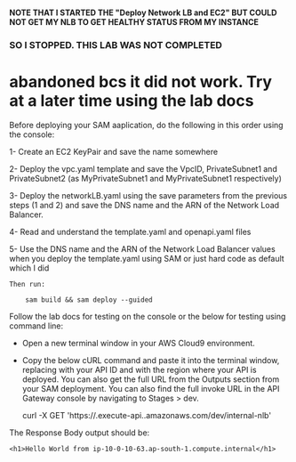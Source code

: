 #### NOTE THAT I STARTED THE "Deploy Network LB and EC2" BUT COULD NOT GET MY NLB TO GET HEALTHY STATUS FROM MY INSTANCE

### SO I STOPPED. THIS LAB WAS NOT COMPLETED

<!-- Deploy Network LB and EC2-->
# abandoned bcs it did not work. Try at a later time using the lab docs
Before deploying your SAM aaplication, do the following in this order using the console:

1-   Create an EC2 KeyPair and save the name somewhere

2-   Deploy the vpc.yaml template and save the VpcID, PrivateSubnet1 and PrivateSubnet2 (as MyPrivateSubnet1  and MyPrivateSubnet1 respectively)

3-   Deploy the networkLB.yaml using the save parameters from the previous steps (1 and 2) and save the DNS name and the ARN of the Network Load Balancer.

4-  Read and understand the template.yaml and openapi.yaml files

5-  Use the DNS name and the ARN of the Network Load Balancer values when you deploy the template.yaml using SAM or just hard code as default which I did
    
    Then run:

        sam build && sam deploy --guided

<!-- Test the deployed API using cURL -->
Follow the lab docs for testing on the console or the below for testing using command line:

- Open a new terminal window in your AWS Cloud9 environment.

- Copy the below cURL command and paste it into the terminal window, replacing <api-id> with your API ID and <region> with the region where your API is deployed. You can also get the full URL from the Outputs section from your SAM deployment. You can also find the full invoke URL in the API Gateway console by navigating to Stages > dev.

    curl -X GET 'https://<api-id>.execute-api.<region>.amazonaws.com/dev/internal-nlb'

The Response Body output should be:

    <h1>Hello World from ip-10-0-10-63.ap-south-1.compute.internal</h1>    